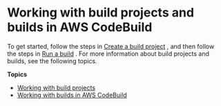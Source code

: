 # Working with build projects and builds in AWS CodeBuild<a name="builds-projects-and-builds"></a>

 To get started, follow the steps in [Create a build project](create-project.md) , and then follow the steps in [Run a build](run-build.md) \. For more information about build projects and builds, see the following topics\.

**Topics**
+ [Working with build projects](working-with-build-projects.md)
+ [Working with builds in AWS CodeBuild](builds-working.md)